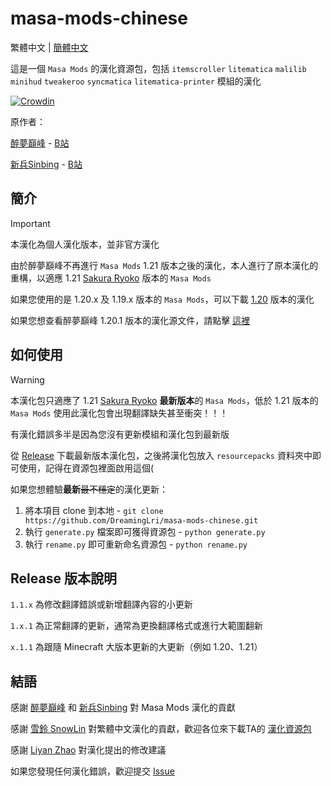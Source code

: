 # masa-mods-chinese

繁體中文 | [簡體中文](https://github.com/DreamingLri/masa-mods-chinese/blob/1.21/README.md)

這是一個 `Masa Mods` 的漢化資源包，包括 `itemscroller` `litematica` `malilib` `minihud` `tweakeroo` `syncmatica` `litematica-printer` 模組的漢化

[![Crowdin](https://badges.crowdin.net/masa-mod-chinese/localized.svg)](https://crowdin.com)

原作者：

[醉夢巔峰](mailto:893136473@qq.com) - [B站](https://space.bilibili.com/13205801) 

[新兵Sinbing](https://github.com/Sinbing) - [B站](https://space.bilibili.com/1446187)

## 簡介

> [!IMPORTANT]
> 本漢化為個人漢化版本，並非官方漢化

由於醉夢巔峰不再進行 `Masa Mods` 1.21 版本之後的漢化，本人進行了原本漢化的重構，以適應 1.21 [Sakura Ryoko](https://github.com/sakura-ryoko) 版本的 `Masa Mods`

如果您使用的是 1.20.x 及 1.19.x 版本的 `Masa Mods`，可以下載 [1.20](https://github.com/DreamingLri/masa-mods-chinese/releases/tag/1.20-v1.0.1) 版本的漢化

如果您想查看醉夢巔峰 1.20.1 版本的漢化源文件，請點擊 [這裡](https://github.com/DreamingLri/masa-mods-chinese/tree/1.20)

## 如何使用

> [!WARNING]  
> 本漢化包只適應了 1.21 [Sakura Ryoko](https://github.com/sakura-ryoko) **最新版本**的 `Masa Mods`，低於 1.21 版本的 `Masa Mods` 使用此漢化包會出現翻譯缺失甚至衝突！！！
> 
> 有漢化錯誤多半是因為您沒有更新模組和漢化包到最新版

從 [Release](https://github.com/DreamingLri/masa-mods-chinese/releases) 下載最新版本漢化包，之後將漢化包放入 `resourcepacks` 資料夾中即可使用，記得在資源包裡面啟用這個(

如果您想體驗**最新**~~最不穩定~~的漢化更新：

1. 將本項目 clone 到本地 - `git clone https://github.com/DreamingLri/masa-mods-chinese.git`
2. 執行 `generate.py` 檔案即可獲得資源包 - `python generate.py`
3. 執行 `rename.py` 即可重新命名資源包 - `python rename.py`

## Release 版本說明

`1.1.x` 為修改翻譯錯誤或新增翻譯內容的小更新

`1.x.1` 為正常翻譯的更新，通常為更換翻譯格式或進行大範圍翻新

`x.1.1` 為跟隨 Minecraft 大版本更新的大更新（例如 1.20、1.21）

## 結語

感謝 [醉夢巔峰](mailto:893136473@qq.com) 和 [新兵Sinbing](https://github.com/Sinbing) 對 Masa Mods 漢化的貢獻

感謝 [雪鈴 SnowLin](https://github.com/snowlinouo) 對繁體中文漢化的貢獻，歡迎各位來下載TA的 [漢化資源包](https://modrinth.com/resourcepack/masa-mod-translationpack)

感謝 [Liyan Zhao](https://github.com/zly2006) 對漢化提出的修改建議

如果您發現任何漢化錯誤，歡迎提交 [Issue](https://github.com/DreamingLri/masa-mods-chinese/issues/new)
